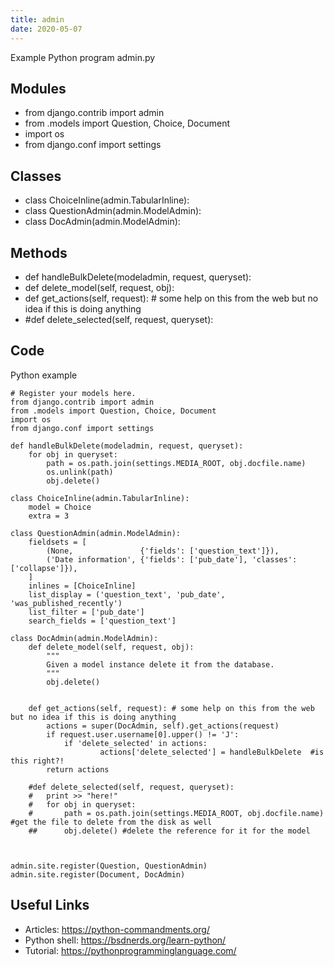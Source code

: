 ```yaml
---
title: admin
date: 2020-05-07
---
```

Example Python program admin.py

## Modules

* from django.contrib import admin
* from .models import Question, Choice, Document
* import os
* from django.conf import settings

## Classes

* class ChoiceInline(admin.TabularInline):
* class QuestionAdmin(admin.ModelAdmin):
* class DocAdmin(admin.ModelAdmin):

## Methods

* def handleBulkDelete(modeladmin, request, queryset):
* 	def delete_model(self, request, obj):
* 	def get_actions(self, request): # some help on this from the web but no idea if this is doing anything
* 	#def delete_selected(self, request, queryset):

## Code

Python example

    # Register your models here.
    from django.contrib import admin
    from .models import Question, Choice, Document
    import os
    from django.conf import settings
    
    def handleBulkDelete(modeladmin, request, queryset):
    	for obj in queryset:
    		path = os.path.join(settings.MEDIA_ROOT, obj.docfile.name)
    		os.unlink(path)
    		obj.delete()
    
    class ChoiceInline(admin.TabularInline):
    	model = Choice
    	extra = 3
    
    class QuestionAdmin(admin.ModelAdmin):
    	fieldsets = [
    		(None, 				 {'fields': ['question_text']}),
    		('Date information', {'fields': ['pub_date'], 'classes': ['collapse']}),
    	]
    	inlines = [ChoiceInline]
    	list_display = ('question_text', 'pub_date', 'was_published_recently')
    	list_filter = ['pub_date']
    	search_fields = ['question_text']
    
    class DocAdmin(admin.ModelAdmin):
    	def delete_model(self, request, obj):
    	    """
    	    Given a model instance delete it from the database.
    	    """
    	    obj.delete()
    	
    	
    	def get_actions(self, request): # some help on this from the web but no idea if this is doing anything
    		actions = super(DocAdmin, self).get_actions(request)  
    		if request.user.username[0].upper() != 'J':
    			if 'delete_selected' in actions:
    					actions['delete_selected'] = handleBulkDelete  #is this right?!
    		return actions
    
    	#def delete_selected(self, request, queryset):
    	#	print >> "here!"
    	#	for obj in queryset:
    	#		path = os.path.join(settings.MEDIA_ROOT, obj.docfile.name) #get the file to delete from the disk as well
    	##		obj.delete() #delete the reference for it for the model
    		
    
    
    admin.site.register(Question, QuestionAdmin)
    admin.site.register(Document, DocAdmin)

## Useful Links

- Articles: https://python-commandments.org/
- Python shell: https://bsdnerds.org/learn-python/
- Tutorial: https://pythonprogramminglanguage.com/
